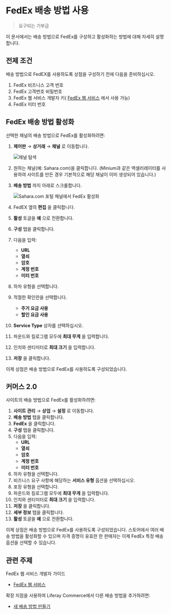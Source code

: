 # FedEx 배송 방법 사용

> 요구되는 기부금

이 문서에서는 배송 방법으로 FedEx를 구성하고 활성화하는 방법에 대해 자세히 설명합니다.

## 전제 조건

배송 방법으로 FedEX를 사용하도록 상점을 구성하기 전에 다음을 준비하십시오.

1. FedEx 비즈니스 고객 번호
1. FedEx 고객번호 비밀번호
1. FedEx 웹 서비스 개발자 키( [FedEx 웹 서비스](https://www.fedex.com/en-us/developer/web-services.html) 에서 사용 가능)
1. FedEx 미터 번호

## FedEx 배송 방법 활성화

선택한 채널의 배송 방법으로 FedEx를 활성화하려면:

1. **제어판** &rarr; **상거래** &rarr; **채널** 로 이동합니다.

    ![채널 탐색](./using-the-fedex-shipping-method/images/01.png)

1. 원하는 채널(예: Sahara.com)을 클릭합니다. (Minium과 같은 액셀러레이터를 사용하여 사이트를 만든 경우 기본적으로 해당 채널이 이미 생성되어 있습니다.)
1. **배송 방법** 까지 아래로 스크롤합니다.

    ![Sahara.com 포털 채널에서 FedEx 활성화](./using-the-fedex-shipping-method/images/02.png)

1. FedEX 옆의 **편집** 을 클릭합니다.
1. **활성** 토글을 **예** 으로 전환합니다.
1. **구성** 탭을 클릭합니다.
1. 다음을 입력:
    * **URL**
    * **열쇠**
    * **암호**
    * **계정 번호**
    * **미터 번호**
1. 하차 유형을 선택합니다.
1. 적절한 확인란을 선택합니다.
    * **주거 요금 사용**
    * **할인 요금 사용**
1. **Service Type** 상자를 선택하십시오.
1. 파운드와 킬로그램 모두에 **최대 무게** 을 입력합니다.
1. 인치와 센티미터로 **최대 크기** 을 입력합니다.
1. **저장** 을 클릭합니다.

이제 상점은 배송 방법으로 FedEx를 사용하도록 구성되었습니다.

## 커머스 2.0

사이트의 배송 방법으로 FedEx를 활성화하려면:

1. **사이트 관리** → **상업** → **설정** 로 이동합니다.
1. **배송 방법** 탭을 클릭합니다.
1. **FedEx** 을 클릭합니다.
1. **구성** 탭을 클릭합니다.
1. 다음을 입력:
    * **URL**
    * **열쇠**
    * **암호**
    * **계정 번호**
    * **미터 번호**
1. 하차 유형을 선택합니다.
1. 비즈니스 요구 사항에 해당하는 **서비스 유형** 옵션을 선택하십시오.
1. 포장 유형을 선택합니다.
1. 파운드와 킬로그램 모두에 **최대 무게** 을 입력합니다.
1. 인치와 센티미터로 **최대 크기** 을 입력합니다.
1. **저장** 을 클릭합니다.
1. **세부 정보** 탭을 클릭합니다.
1. **활성** 토글을 **예** 으로 전환합니다.

이제 상점은 배송 방법으로 FedEx를 사용하도록 구성되었습니다. 스토어에서 여러 배송 방법을 활성화할 수 있으며 자격 증명이 유효한 한 판매자는 이제 FedEx 특정 배송 옵션을 선택할 수 있습니다.

## 관련 주제

FedEx 웹 서비스 개발자 가이드

* [FedEx 웹 서비스](https://www.fedex.com/en-us/developer/web-services.html)

확장 지점을 사용하여 Liferay Commerce에서 다른 배송 방법을 추가하려면:

* [새 배송 방법 만들기](https://help.liferay.com/hc/ko/articles/360020751831)

